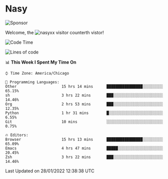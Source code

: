 # Nasy

<!--
<p align="center">
<img height="200" src="https://github-readme-stats.vercel.app/api?username=nasyxx&count_private=true&show_icons=true&theme=dracula&include_all_commits=true"/>
<img height="200" src="https://github-readme-stats.vercel.app/api/top-langs/?username=nasyxx&theme=dracula&hide=html,jupyter+notebook&count_private=true&show_icons=true"/>
</p>

  
----------------
-->

![Sponsor](https://img.shields.io/static/v1.svg?label=Sponsor&message=%E2%9D%A4&logo=GitHub&style=flat&color=pink)
 
Welcome, the ![nasyxx visitor counter](https://count.getloli.com/get/@nasyxx?theme=rule34)th vistor!
 
<!--START_SECTION:waka-->
![Code Time](http://img.shields.io/badge/Code%20Time-1%2C799%20hrs%2018%20mins-blue)

![Lines of code](https://img.shields.io/badge/From%20Hello%20World%20I%27ve%20Written-5%20Million%20lines%20of%20code-blue)

📊 **This Week I Spent My Time On** 

```text
⌚︎ Time Zone: America/Chicago

💬 Programming Languages: 
Other                    15 hrs 14 mins      ████████████████░░░░░░░░░   65.15% 
sh                       3 hrs 22 mins       ███░░░░░░░░░░░░░░░░░░░░░░   14.46% 
Org                      2 hrs 53 mins       ███░░░░░░░░░░░░░░░░░░░░░░   12.35% 
Python                   1 hr 31 mins        █░░░░░░░░░░░░░░░░░░░░░░░░   6.55% 
Git                      10 mins             ░░░░░░░░░░░░░░░░░░░░░░░░░   0.75%

🔥 Editors: 
Browser                  15 hrs 13 mins      ████████████████░░░░░░░░░   65.09% 
Emacs                    4 hrs 47 mins       █████░░░░░░░░░░░░░░░░░░░░   20.45% 
Zsh                      3 hrs 22 mins       ███░░░░░░░░░░░░░░░░░░░░░░   14.46%

```


 Last Updated on 28/01/2022 12:38:38 UTC
<!--END_SECTION:waka-->

<!-- ![visitors](https://visitor-badge.laobi.icu/badge?page_id=nasyxx.nasyxx) -->
